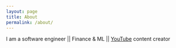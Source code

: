 ```yaml
---
layout: page
title: About
permalink: /about/
---
```


I am a software engineer || Finance & ML || [YouTube](https://bit.ly/3bBOjtJ) content creator

